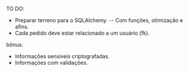 TO DO:

- Preparar terreno para o SQLAlchemy.
-- Com funções, otimização e afins.
- Cada pedido deve estar relacionado a um usuário (fk).

bônus:
- Informações sensíveis criptografadas.
- Informações com validações.